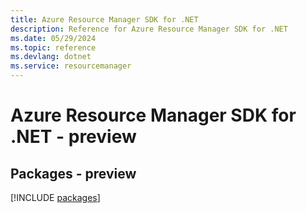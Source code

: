 ```yaml
---
title: Azure Resource Manager SDK for .NET
description: Reference for Azure Resource Manager SDK for .NET
ms.date: 05/29/2024
ms.topic: reference
ms.devlang: dotnet
ms.service: resourcemanager
---
```

# Azure Resource Manager SDK for .NET - preview
## Packages - preview
[!INCLUDE [packages](resource-manager-index.md)]